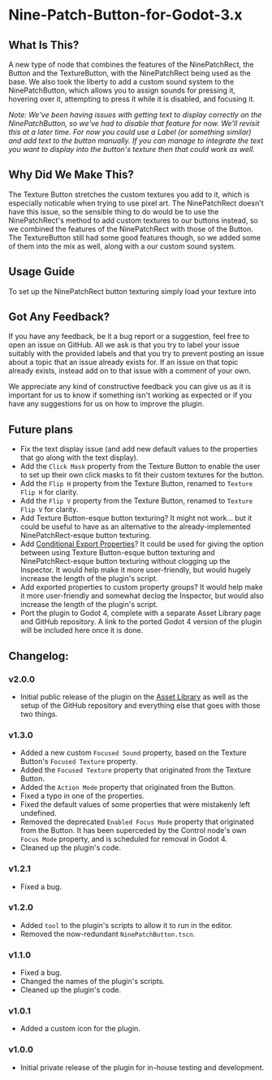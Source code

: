 # Nine-Patch-Button-for-Godot-3.x

## What Is This?
A new type of node that combines the features of the NinePatchRect, the Button and the TextureButton, with the NinePatchRect being used as the base. We also took the liberty to add a custom sound system to the NinePatchButton, which allows you to assign sounds for pressing it, hovering over it, attempting to press it while it is disabled, and focusing it.

*Note: We've been having issues with getting text to display correctly on the NinePatchButton, so we've had to disable that feature for now. We'll revisit this at a later time. For now you could use a Label (or something similar) and add text to the button manually. If you can manage to integrate the text you want to display into the button's texture then that could work as well.*

## Why Did We Make This?
The Texture Button stretches the custom textures you add to it, which is especially noticable when trying to use pixel art. The NinePatchRect doesn't have this issue, so the sensible thing to do would be to use the NinePatchRect's method to add custom textures to our buttons instead, so we combined the features of the NinePatchRect with those of the Button. The TextureButton still had some good features though, so we added some of them into the mix as well, along with a our custom sound system.

## Usage Guide
To set up the NinePatchRect button texturing simply load your texture into

## Got Any Feedback?
If you have any feedback, be it a bug report or a suggestion, feel free to open an issue on GitHub. All we ask is that you try to label your issue suitably with the provided labels and that you try to prevent posting an issue about a topic that an issue already exists for. If an issue on that topic already exists, instead add on to that issue with a comment of your own.

We appreciate any kind of constructive feedback you can give us as it is important for us to know if something isn't working as expected or if you have any suggestions for us on how to improve the plugin.


## Future plans
- Fix the text display issue (and add new default values to the properties that go along with the text display).
- Add the `Click Mask` property from the Texture Button to enable the user to set up their own click masks to fit their custom textures for the button.
- Add the `Flip H` property from the Texture Button, renamed to `Texture Flip H` for clarity.
- Add the `Flip V` property from the Texture Button, renamed to `Texture Flip V` for clarity.
- Add Texture Button-esque button texturing? It might not work... but it could be useful to have as an alternative to the already-implemented NinePatchRect-esque button texturing.
- Add [Conditional Export Properties](http://kehomsforge.com/tutorials/single/gdConditionalProperty)? It could be used for giving the option between using Texture Button-esque button texturing and NinePatchRect-esque button texturing without clogging up the Inspector. It would help make it more user-friendly, but would hugely increase the length of the plugin's script.
- Add exported properties to custom property groups? It would help make it more user-friendly and somewhat declog the Inspector, but would also increase the length of the plugin's script.
- Port the plugin to Godot 4, complete with a separate Asset Library page and GitHub repository. A link to the ported Godot 4 version of the plugin will be included here once it is done.

## Changelog:
### v2.0.0
- Initial public release of the plugin on the [Asset Library](https://godotengine.org/asset-library) as well as the setup of the GitHub repository and everything else that goes with those two things.

### v1.3.0
- Added a new custom `Focused Sound` property, based on the Texture Button's `Focused Texture` property.
- Added the `Focused Texture` property that originated from the Texture Button.
- Added the `Action Mode` property that originated from the Button.
- Fixed a typo in one of the properties.
- Fixed the default values of some properties that were mistakenly left undefined.
- Removed the deprecated `Enabled Focus Mode` property that originated from the Button. It has been superceded by the Control node's own `Focus Mode` property, and is scheduled for removal in Godot 4.
- Cleaned up the plugin's code.

### v1.2.1
- Fixed a bug.

### v1.2.0
- Added `tool` to the plugin's scripts to allow it to run in the editor.
- Removed the now-redundant `NinePatchButton.tscn`.

### v1.1.0
- Fixed a bug.
- Changed the names of the plugin's scripts.
- Cleaned up the plugin's code.

### v1.0.1
- Added a custom icon for the plugin.

### v1.0.0
- Initial private release of the plugin for in-house testing and development.
